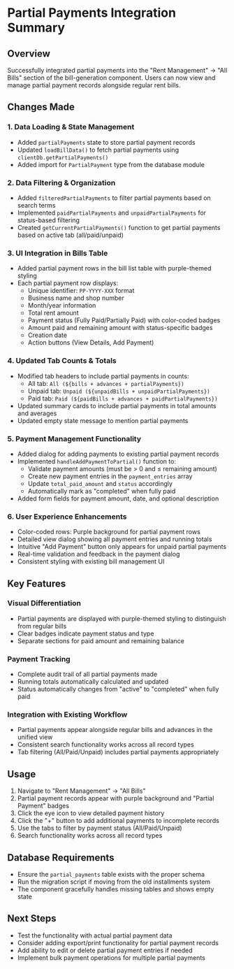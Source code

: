 # Partial Payments Integration Summary

## Overview
Successfully integrated partial payments into the "Rent Management" → "All Bills" section of the bill-generation component. Users can now view and manage partial payment records alongside regular rent bills.

## Changes Made

### 1. Data Loading & State Management
- Added `partialPayments` state to store partial payment records
- Updated `loadBillData()` to fetch partial payments using `clientDb.getPartialPayments()`
- Added import for `PartialPayment` type from the database module

### 2. Data Filtering & Organization
- Added `filteredPartialPayments` to filter partial payments based on search terms
- Implemented `paidPartialPayments` and `unpaidPartialPayments` for status-based filtering
- Created `getCurrentPartialPayments()` function to get partial payments based on active tab (all/paid/unpaid)

### 3. UI Integration in Bills Table
- Added partial payment rows in the bill list table with purple-themed styling
- Each partial payment row displays:
  - Unique identifier: `PP-YYYY-XXX` format
  - Business name and shop number
  - Month/year information
  - Total rent amount
  - Payment status (Fully Paid/Partially Paid) with color-coded badges
  - Amount paid and remaining amount with status-specific badges
  - Creation date
  - Action buttons (View Details, Add Payment)

### 4. Updated Tab Counts & Totals
- Modified tab headers to include partial payments in counts:
  - All tab: `All (${bills + advances + partialPayments})`
  - Unpaid tab: `Unpaid (${unpaidBills + unpaidPartialPayments})`
  - Paid tab: `Paid (${paidBills + advances + paidPartialPayments})`
- Updated summary cards to include partial payments in total amounts and averages
- Updated empty state message to mention partial payments

### 5. Payment Management Functionality
- Added dialog for adding payments to existing partial payment records
- Implemented `handleAddPaymentToPartial()` function to:
  - Validate payment amounts (must be > 0 and ≤ remaining amount)
  - Create new payment entries in the `payment_entries` array
  - Update `total_paid_amount` and `status` accordingly
  - Automatically mark as "completed" when fully paid
- Added form fields for payment amount, date, and optional description

### 6. User Experience Enhancements
- Color-coded rows: Purple background for partial payment rows
- Detailed view dialog showing all payment entries and running totals
- Intuitive "Add Payment" button only appears for unpaid partial payments
- Real-time validation and feedback in the payment dialog
- Consistent styling with existing bill management UI

## Key Features

### Visual Differentiation
- Partial payments are displayed with purple-themed styling to distinguish from regular bills
- Clear badges indicate payment status and type
- Separate sections for paid amount and remaining balance

### Payment Tracking
- Complete audit trail of all partial payments made
- Running totals automatically calculated and updated
- Status automatically changes from "active" to "completed" when fully paid

### Integration with Existing Workflow
- Partial payments appear alongside regular bills and advances in the unified view
- Consistent search functionality works across all record types
- Tab filtering (All/Paid/Unpaid) includes partial payments appropriately

## Usage
1. Navigate to "Rent Management" → "All Bills"
2. Partial payment records appear with purple background and "Partial Payment" badges
3. Click the eye icon to view detailed payment history
4. Click the "+" button to add additional payments to incomplete records
5. Use the tabs to filter by payment status (All/Paid/Unpaid)
6. Search functionality works across all record types

## Database Requirements
- Ensure the `partial_payments` table exists with the proper schema
- Run the migration script if moving from the old installments system
- The component gracefully handles missing tables and shows empty state

## Next Steps
- Test the functionality with actual partial payment data
- Consider adding export/print functionality for partial payment records
- Add ability to edit or delete partial payment entries if needed
- Implement bulk payment operations for multiple partial payments
